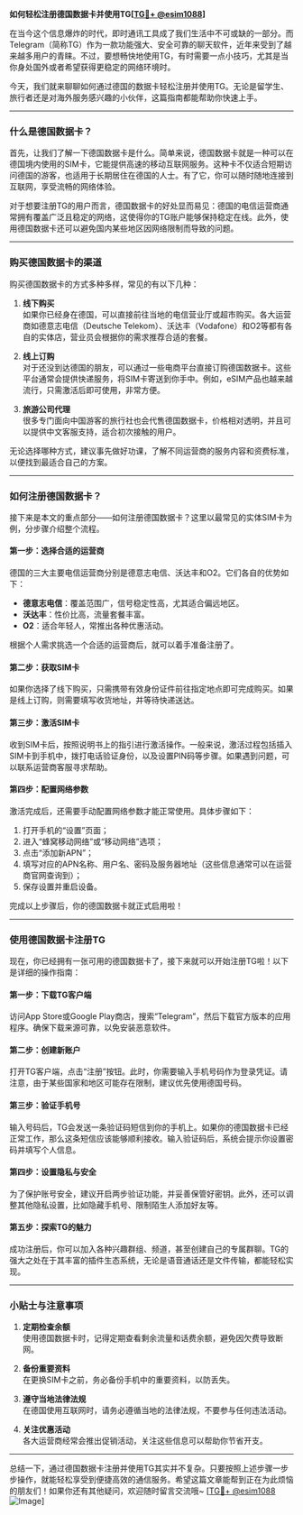 **如何轻松注册德国数据卡并使用TG[[TG💪+ @esim1088](https://t.me/s/esim1088)]**

在当今这个信息爆炸的时代，即时通讯工具成了我们生活中不可或缺的一部分。而Telegram（简称TG）作为一款功能强大、安全可靠的聊天软件，近年来受到了越来越多用户的青睐。不过，要想畅快地使用TG，有时需要一点小技巧，尤其是当你身处国外或者希望获得更稳定的网络环境时。

今天，我们就来聊聊如何通过德国的数据卡轻松注册并使用TG。无论是留学生、旅行者还是对海外服务感兴趣的小伙伴，这篇指南都能帮助你快速上手。

---

### 什么是德国数据卡？

首先，让我们了解一下德国数据卡是什么。简单来说，德国数据卡就是一种可以在德国境内使用的SIM卡，它能提供高速的移动互联网服务。这种卡不仅适合短期访问德国的游客，也适用于长期居住在德国的人士。有了它，你可以随时随地连接到互联网，享受流畅的网络体验。

对于想要注册TG的用户而言，德国数据卡的好处显而易见：德国的电信运营商通常拥有覆盖广泛且稳定的网络，这使得你的TG账户能够保持稳定在线。此外，使用德国数据卡还可以避免国内某些地区因网络限制而导致的问题。

---

### 购买德国数据卡的渠道

购买德国数据卡的方式多种多样，常见的有以下几种：

1. **线下购买**  
   如果你已经身在德国，可以直接前往当地的电信营业厅或超市购买。各大运营商如德意志电信（Deutsche Telekom）、沃达丰（Vodafone）和O2等都有各自的实体店，营业员会根据你的需求推荐合适的套餐。

2. **线上订购**  
   对于还没到达德国的朋友，可以通过一些电商平台直接订购德国数据卡。这些平台通常会提供快递服务，将SIM卡寄送到你手中。例如，eSIM产品也越来越流行，只需激活后即可使用，非常方便。

3. **旅游公司代理**  
   很多专门面向中国游客的旅行社也会代售德国数据卡，价格相对透明，并且可以提供中文客服支持，适合初次接触的用户。

无论选择哪种方式，建议事先做好功课，了解不同运营商的服务内容和资费标准，以便找到最适合自己的方案。

---

### 如何注册德国数据卡？

接下来是本文的重点部分——如何注册德国数据卡？这里以最常见的实体SIM卡为例，分步骤介绍整个流程。

#### 第一步：选择合适的运营商
德国的三大主要电信运营商分别是德意志电信、沃达丰和O2。它们各自的优势如下：
- **德意志电信**：覆盖范围广，信号稳定性高，尤其适合偏远地区。
- **沃达丰**：性价比高，流量套餐丰富。
- **O2**：适合年轻人，常推出各种优惠活动。

根据个人需求挑选一个合适的运营商后，就可以着手准备注册了。

#### 第二步：获取SIM卡
如果你选择了线下购买，只需携带有效身份证件前往指定地点即可完成购买。如果是线上订购，则需要填写收货地址，并等待快递送达。

#### 第三步：激活SIM卡
收到SIM卡后，按照说明书上的指引进行激活操作。一般来说，激活过程包括插入SIM卡到手机中，拨打电话验证身份，以及设置PIN码等步骤。如果遇到问题，可以联系运营商客服寻求帮助。

#### 第四步：配置网络参数
激活完成后，还需要手动配置网络参数才能正常使用。具体步骤如下：
1. 打开手机的“设置”页面；
2. 进入“蜂窝移动网络”或“移动网络”选项；
3. 点击“添加新APN”；
4. 填写对应的APN名称、用户名、密码及服务器地址（这些信息通常可以在运营商官网查询到）；
5. 保存设置并重启设备。

完成以上步骤后，你的德国数据卡就正式启用啦！

---

### 使用德国数据卡注册TG

现在，你已经拥有一张可用的德国数据卡了，接下来就可以开始注册TG啦！以下是详细的操作指南：

#### 第一步：下载TG客户端
访问App Store或Google Play商店，搜索“Telegram”，然后下载官方版本的应用程序。确保下载来源可靠，以免安装恶意软件。

#### 第二步：创建新账户
打开TG客户端，点击“注册”按钮。此时，你需要输入手机号码作为登录凭证。请注意，由于某些国家和地区可能存在限制，建议优先使用德国号码。

#### 第三步：验证手机号
输入号码后，TG会发送一条验证码短信到你的手机上。如果你的德国数据卡已经正常工作，那么这条短信应该能够顺利接收。输入验证码后，系统会提示你设置密码并填写个人信息。

#### 第四步：设置隐私与安全
为了保护账号安全，建议开启两步验证功能，并妥善保管好密钥。此外，还可以调整其他隐私设置，比如隐藏手机号、限制陌生人添加好友等。

#### 第五步：探索TG的魅力
成功注册后，你可以加入各种兴趣群组、频道，甚至创建自己的专属群聊。TG的强大之处在于其丰富的插件生态系统，无论是语音通话还是文件传输，都能轻松实现。

---

### 小贴士与注意事项

1. **定期检查余额**  
   使用德国数据卡时，记得定期查看剩余流量和话费余额，避免因欠费导致断网。

2. **备份重要资料**  
   在更换SIM卡之前，务必备份手机中的重要资料，以防丢失。

3. **遵守当地法律法规**  
   在德国使用互联网时，请务必遵循当地的法律法规，不要参与任何违法活动。

4. **关注优惠活动**  
   各大运营商经常会推出促销活动，关注这些信息可以帮助你节省开支。

---

总结一下，通过德国数据卡注册并使用TG其实并不复杂。只要按照上述步骤一步步操作，就能轻松享受到便捷高效的通信服务。希望这篇文章能帮到正在为此烦恼的朋友们！如果你还有其他疑问，欢迎随时留言交流哦~ [[TG💪+ @esim1088](https://t.me/s/esim1088) ![Image](https://i.postimg.cc/4NQfJmqS/Snipaste-2025-05-13-00-14-12.png)]